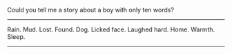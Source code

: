 Could you tell me a story about a boy with only ten words?


<hr>

Rain. Mud. Lost. Found. Dog. Licked face. Laughed hard. Home. Warmth. Sleep.


<hr>

